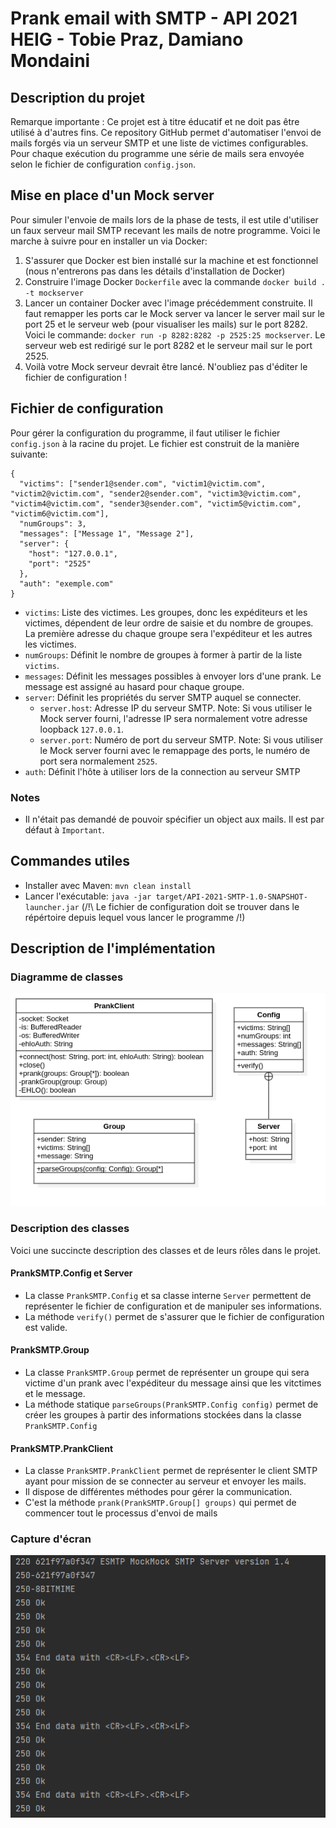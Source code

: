 # Prank email with SMTP - API 2021  HEIG - Tobie Praz, Damiano Mondaini

## Description du projet

Remarque importante : Ce projet est à titre éducatif et ne doit pas être utilisé à d'autres fins.
Ce repository GitHub permet d'automatiser l'envoi de mails forgés via un serveur SMTP et une liste de victimes configurables.
Pour chaque exécution du programme une série de mails sera envoyée selon le fichier de configuration `config.json`.

## Mise en place d'un Mock server

Pour simuler l'envoie de mails lors de la phase de tests, il est utile d'utiliser un faux serveur mail SMTP recevant les mails de notre programme. Voici le marche à suivre pour en installer un via Docker:

1. S'assurer que Docker est bien installé sur la machine et est fonctionnel (nous n'entrerons pas dans les détails d'installation de Docker)
2. Construire l'image Docker `Dockerfile` avec la commande `docker build . -t mockserver`
3. Lancer un container Docker avec l'image précédemment construite. Il faut remapper les ports car le Mock server va lancer le server mail sur le port 25 et le serveur web (pour visualiser les mails) sur le port 8282. Voici le commande: `docker run -p 8282:8282 -p 2525:25 mockserver`. Le serveur web est redirigé sur le port 8282 et le serveur mail sur le port 2525.
4. Voilà votre Mock serveur devrait être lancé. N'oubliez pas d'éditer le fichier de configuration !

## Fichier de configuration

Pour gérer la configuration du programme, il faut utiliser le fichier `config.json` à la racine du projet. Le fichier est construit de la manière suivante:
```
{
  "victims": ["sender1@sender.com", "victim1@victim.com", "victim2@victim.com", "sender2@sender.com", "victim3@victim.com", "victim4@victim.com", "sender3@sender.com", "victim5@victim.com", "victim6@victim.com"],
  "numGroups": 3,
  "messages": ["Message 1", "Message 2"],
  "server": {
    "host": "127.0.0.1",
    "port": "2525"
  },
  "auth": "exemple.com"
}
```

* `victims`: Liste des victimes. Les groupes, donc les expéditeurs et les victimes, dépendent de leur ordre de saisie et du nombre de groupes. La première adresse du chaque groupe sera l'expéditeur et les autres les victimes.
* `numGroups`: Définit le nombre de groupes à former à partir de la liste `victims`.
* `messages`: Définit les messages possibles à envoyer lors d'une prank. Le message est assigné au hasard pour chaque groupe.
* `server`: Définit les propriétés du server SMTP auquel se connecter.
  * `server.host`: Adresse IP du serveur SMTP. Note: Si vous utiliser le Mock server fourni, l'adresse IP sera normalement votre adresse loopback `127.0.0.1`.
  * `server.port`: Numéro de port du serveur SMTP. Note: Si vous utiliser le Mock server fourni avec le remappage des ports, le numéro de port  sera normalement `2525`.
* `auth`: Définit l'hôte à utiliser lors de la connection au serveur SMTP

### Notes

* Il n'était pas demandé de pouvoir spécifier un object aux mails. Il est par défaut à `Important`.

## Commandes utiles

* Installer avec Maven: `mvn clean install`
* Lancer l'exécutable: `java -jar target/API-2021-SMTP-1.0-SNAPSHOT-launcher.jar` (/!\ Le fichier de configuration doit se trouver dans le répértoire depuis lequel vous lancer le programme /!\)

## Description de l'implémentation

### Diagramme de classes

![Diagramme de classes](figures/SMTP.png "Diagramme de classes")

### Description des classes

Voici une succincte description des classes et de leurs rôles dans le projet.

#### PrankSMTP.Config et Server

* La classe `PrankSMTP.Config` et sa classe interne `Server` permettent de représenter le fichier de configuration et de manipuler ses informations.
* La méthode `verify()` permet de s'assurer que le fichier de configuration est valide.

#### PrankSMTP.Group

* La classe `PrankSMTP.Group` permet de représenter un groupe qui sera victime d'un prank avec l'expéditeur du message ainsi que les vitctimes et le message.
* La méthode statique `parseGroups(PrankSMTP.Config config)` permet de créer les groupes à partir des informations stockées dans la classe `PrankSMTP.Config`

#### PrankSMTP.PrankClient

* La classe `PrankSMTP.PrankClient` permet de représenter le client SMTP ayant pour mission de se connecter au serveur et envoyer les mails.
* Il dispose de différentes méthodes pour gérer la communication.
* C'est la méthode `prank(PrankSMTP.Group[] groups)` qui permet de commencer tout le processus d'envoi de mails

### Capture d'écran

![Echange](figures/echange.png "Echange")